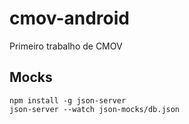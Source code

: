 # cmov-android
Primeiro trabalho de CMOV

## Mocks
```
npm install -g json-server
json-server --watch json-mocks/db.json
```
